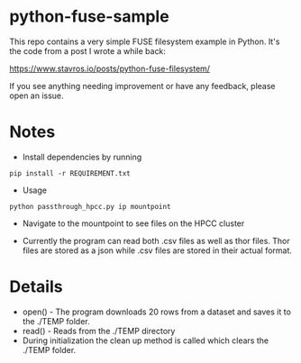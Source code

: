 # python-fuse-sample

This repo contains a very simple FUSE filesystem example in Python. It's the
code from a post I wrote a while back:

https://www.stavros.io/posts/python-fuse-filesystem/

If you see anything needing improvement or have any feedback, please open an
issue.


# Notes
- Install dependencies by running
```
pip install -r REQUIREMENT.txt
```

- Usage
```
python passthrough_hpcc.py ip mountpoint
```

- Navigate to the mountpoint to see files on the HPCC cluster

- Currently the program can read both .csv files as well as thor files. Thor files are stored as a json while .csv files
 are stored in their actual format. 
# Details
- open() - The program downloads 20 rows from a dataset and saves it to the ./TEMP folder.
- read() - Reads from the ./TEMP directory
- During initialization the clean up method is called which clears the ./TEMP folder.
